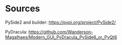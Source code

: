 # Sources

PySide2 and builder: https://pypi.org/project/PySide2/

PyDracula: https://github.com/Wanderson-Magalhaes/Modern_GUI_PyDracula_PySide6_or_PyQt6